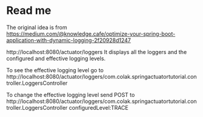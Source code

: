 # Read me
The original idea is from  
https://medium.com/@knowledge.cafe/optimize-your-spring-boot-application-with-dynamic-logging-2f20928d1247

http://localhost:8080/actuator/loggers
It displays all the loggers and the configured and effective logging levels.

To see the effective logging level go to
http://localhost:8080/actuator/loggers/com.colak.springactuatortutorial.controller.LoggersController

To change the effective logging level send POST to
http://localhost:8080/actuator/loggers/com.colak.springactuatortutorial.controller.LoggersController
configuredLevel:TRACE
